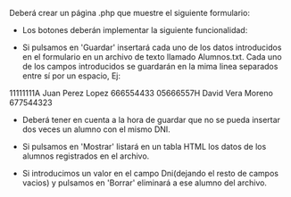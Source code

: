 Deberá crear un página .php que muestre el siguiente formulario:

* Los botones deberán implementar la siguiente funcionalidad:

* Si pulsamos en 'Guardar' insertará cada uno de los datos introducidos en el formulario en un archivo de texto llamado Alumnos.txt. Cada uno de los campos introducidos se guardarán en la mima linea separados entre sí por un espacio, Ej:

11111111A Juan Perez Lopez 666554433
05666557H David Vera Moreno 677544323

* Deberá tener en cuenta a la hora de guardar que no se pueda insertar dos veces un alumno con el mismo DNI.

* Si pulsamos en 'Mostrar' listará en un tabla HTML los datos de los alumnos registrados en el archivo.

* Si introducimos un valor en el campo Dni(dejando el resto de campos vacios) y pulsamos en 'Borrar' eliminará a ese alumno del archivo.